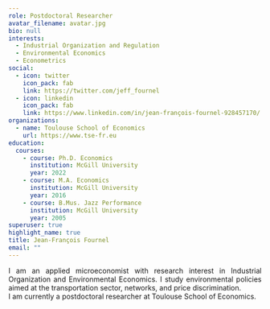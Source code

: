 ```yaml
---
role: Postdoctoral Researcher
avatar_filename: avatar.jpg
bio: null
interests:
  - Industrial Organization and Regulation
  - Environmental Economics
  - Econometrics
social:
  - icon: twitter
    icon_pack: fab
    link: https://twitter.com/jeff_fournel
  - icon: linkedin
    icon_pack: fab
    link: https://www.linkedin.com/in/jean-françois-fournel-928457170/
organizations:
  - name: Toulouse School of Economics
    url: https://www.tse-fr.eu
education:
  courses:
    - course: Ph.D. Economics
      institution: McGill University
      year: 2022
    - course: M.A. Economics
      institution: McGill University
      year: 2016
    - course: B.Mus. Jazz Performance
      institution: McGill University
      year: 2005
superuser: true
highlight_name: true
title: Jean-François Fournel
email: ""
---
```

<div style="text-align: justify"> I am an applied microeconomist with research interest in Industrial Organization and Environmental Economics. I study environmental policies aimed at the transportation sector, networks, and price discrimination.
<br>
I am currently a postdoctoral researcher at Toulouse School of Economics. </div>
